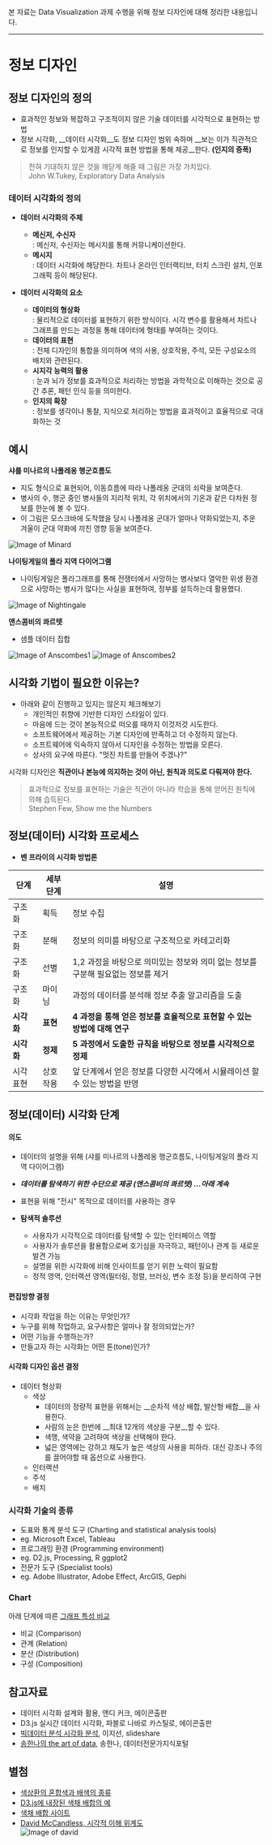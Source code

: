 본 자료는 Data Visualization 과제 수행을 위해 정보 디자인에 대해 정리한 내용입니다.

***

# 정보 디자인

## 정보 디자인의 정의
 * 효과적인 정보와 복잡하고 구조적이지 않은 기술 데이터를 시각적으로 표현하는 방법
 * 정보 시각화, __데이터 시각화__도 정보 디자인 범위 속하며 __보는 이가 직관적으로 정보를 인지할 수 있게끔 시각적 표현 방법을 통해 제공__한다. __(인지의 증폭)__

  > 전혀 기대하지 않은 것을 깨닫게 해줄 때 그림은 가장 가치있다.  
  > John W.Tukey, Exploratory Data Analysis

### 데이터 시각화의 정의
 * __데이터 시각화의 주체__
   * __메신저, 수신자__  
   : 메신저, 수신자는 메시지를 통해 커뮤니케이션한다.
   * __메시지__  
   : 데이터 시각화에 해당한다. 차트나 온라인 인터랙티브, 터치 스크린 설치, 인포그래픽 등이 해당된다.


 * __데이터 시각화의 요소__
   * __데이터의 형상화__  
    : 물리적으로 데이터를 표현하기 위한 방식이다. 시각 변수를 활용해서 차트나 그래프를 만드는 과정을 통해 데이터에 형태를 부여하는 것이다.
   * __데이터의 표현__  
    : 전체 디자인의 통합을 의미하며 색의 사용, 상호작용, 주석, 모든 구성요소의 배치와 관련된다.
   * __시지각 능력의 활용__  
    : 눈과 뇌가 정보를 효과적으로 처리하는 방법을 과학적으로 이해하는 것으로 공간 추론, 패턴 인식 등을 의미한다.
   * __인지의 확장__  
    : 정보를 생각이나 통찰, 지식으로 처리하는 방법을 효과적이고 효율적으로 극대화하는 것

## 예시
 __샤를 미나르의 나폴레옹 행군흐름도__
 * 지도 형식으로 표현되어, 이동흐름에 따라 나폴레옹 군대의 쇠락을 보여준다.
 * 병사의 수, 행군 중인 병사들의 지리적 위치, 각 위치에서의 기온과 같은 다차원 정보를 한눈에 볼 수 있다.
 * 이 그림은 모스크바에 도착했을 당시 나폴레옹 군대가 얼마나 약화되었는지, 추운 겨울이 군대 약화에 끼친 영향 등을 보여준다.  

 ![Image of Minard](https://upload.wikimedia.org/wikipedia/commons/2/29/Minard.png)

__나이팅게일의 폴라 지역 다이어그램__
 * 나이팅게일은 폴라그래프를 통해 전쟁터에서 사망하는 병사보다 열악한 위생 환경으로 사망하는 병사가 많다는 사실을 표현하여, 정부를 설득하는데 활용했다.  

 ![Image of Nightingale](http://img.hani.co.kr/imgdb/resize/2017/1022/00501712_20171022.JPG)

__앤스콤비의 콰르텟__
 * 샘플 데이터 집합  

 ![Image of Anscombes1](http://brianmc.dbsdataprojects.com/wp-content/uploads/sites/56/2016/02/original-281x300.jpg)
 ![Image of Anscombes2](https://upload.wikimedia.org/wikipedia/commons/e/ec/Anscombe%27s_quartet_3.svg)

## 시각화 기법이 필요한 이유는?

 * 아래와 같이 진행하고 있지는 않은지 체크해보기
   * 개인적인 취향에 기반한 디자인 스타일이 있다.
   * 마음에 드는 것이 본능적으로 떠오를 때까지 이것저것 시도한다.
   * 소프트웨어에서 제공하는 기본 디자인에 만족하고 더 수정하지 않는다.
   * 소프트웨어에 익숙하지 않아서 디자인을 수정하는 방법을 모른다.
   * 상사의 요구에 따른다. "멋진 차트를 만들어 주겠나?"


 시각화 디자인은 __직관이나 본능에 의지하는 것이 아닌, 원칙과 의도로 다뤄져야 한다.__

 > 효과적으로 정보를 표현하는 기술은 직관이 아니라 학습을 통해 얻어진 원칙에 의해 습득된다.  
 > Stephen Few, Show me the Numbers


 ## 정보(데이터) 시각화 프로세스

 * __벤 프라이의 시각화 방법론__  


 단계 | 세부단계 | 설명
 ------------ |------------ |------------
 구조화 | 획득 | 정보 수집
 구조화 | 분해 | 정보의 의미를 바탕으로 구조적으로 카테고리화
 구조화 | 선별 | 1,2 과정을 바탕으로 의미있는 정보와 의미 없는 정보를 구분해 필요없는 정보를 제거
 구조화 | 마이닝 | 과정의 데이터를 분석해 정보 추출 알고리즘을 도출
 __시각화__ | __표현__ | __4 과정을 통해 얻은 정보를 효율적으로 표현할 수 있는 방법에 대해 연구__
 __시각화__ | __정제__ | __5 과정에서 도출한 규칙을 바탕으로 정보를 시각적으로 정제__
 시각표현 | 상호작용 | 앞 단계에서 얻은 정보를 다양한 시각에서 시뮬레이션 할 수 있는 방법을 반영


## 정보(데이터) 시각화 단계
#### 의도
 * 데이터의 설명을 위해 (샤를 미나르의 나폴레옹 행군흐름도, 나이팅게일의 폴라 지역 다이어그램)
 * ___데이터를 탐색하기 위한 수단으로 제공 (앤스콤비의 콰르텟) ...아래 계속___
 * 표현을 위해 "전시" 목적으로 데이터를 사용하는 경우


 * __탐색적 솔루션__  
   * 사용자가 시각적으로 데이터를 탐색할 수 있는 인터페이스 역할
   * 사용자가 솔루션을 활용함으로써 호기심을 자극하고, 패턴이나 관계 등 새로운 발견 가능
   * 설명을 위한 시각화에 비해 인사이트를 얻기 위한 노력이 필요함
   * 정적 영역, 인터랙션 영역(필터링, 정렬, 브러싱, 변수 조정 등)을 분리하여 구현


#### 편집방향 결정
 * 시각화 작업을 하는 이유는 무엇인가?
 * 누구를 위해 작업하고, 요구사항은 얼마나 잘 정의되었는가?
 * 어떤 기능을 수행하는가?
 * 만들고자 하는 시각화는 어떤 톤(tone)인가?


#### 시각화 디자인 옵션 결정
 * 데이터 형상화
   * 색상
     * 데이터의 정량적 표현을 위해서는 __순차적 색상 배합, 발산형 배합__을 사용한다.
     * 사람의 눈은 한번에 __최대 12개의 색상을 구분__할 수 있다.
     * 색맹, 색약을 고려하여 색상을 선택해야 한다.
     * 넓은 영역에는 강하고 채도가 높은 색상의 사용을 피하라. 대신 강조나 주의를 끌어야할 때 옵션으로 사용한다.
   * 인터랙션
   * 주석
   * 배치


### 시각화 기술의 종류

* 도표와 통계 분석 도구 (Charting and statistical analysis tools)  
 * eg. Microsoft Excel, Tableau
* 프로그래밍 환경 (Programming environment)
 * eg. D2.js, Processing, R ggplot2
* 전문가 도구 (Specialist tools)
 * eg. Adobe Illustrator, Adobe Effect, ArcGIS, Gephi

### Chart
아래 단계에 따른 [그래프 특성 비교]()
* 비교 (Comparison)
* 관계 (Relation)
* 분산 (Distribution)
* 구성 (Composition)

## 참고자료
* 데이터 시각화 설계와 활용, 앤디 커크, 에이콘출판
* D3.js 실시간 데이터 시각화, 파블로 나바로 카스틸로, 에이콘출판
* [빅데이터 분석 시각화 분석](https://www.slideshare.net/neofuture/sds*n2), 이지선, slideshare
* [송한나의 the art of data](http://www.dbguide.net/knowledge.db?cmd=view&boardUid=193099&boardConfigUid=19&boardStep=&categoryUid=$categoryUid), 송한나, 데이터전문가지식포털

## 별첨
  * [색상환의 혼합색과 배색의 종류](https://static.wixstatic.com/media/e33834_7387d174977f4fb28a84315c18d8668d~mv2.jpg/v1/fill/w_487,h_307,al_c,lg_1,q_80/e33834_7387d174977f4fb28a84315c18d8668d~mv2.webp)
  * [D3.js에 내장된 색채 배합의 예](https://static.wixstatic.com/media/e33834_cca5743e80c84471975761dd54489f63~mv2.jpg/v1/fill/w_900,h_262,al_c,lg_1,q_80/e33834_cca5743e80c84471975761dd54489f63~mv2.webp)
  * [색채 배합 사이트](http://colorbrewer2.org)
 * [David McCandless, 시각적 이해 위계도](https://informationisbeautiful.net/2010/data*information*knowledge*wisdom/)  
 ![Image of david](http://infobeautiful2.s3.amazonaws.com/data_info_knowledge_wisdom.png)
